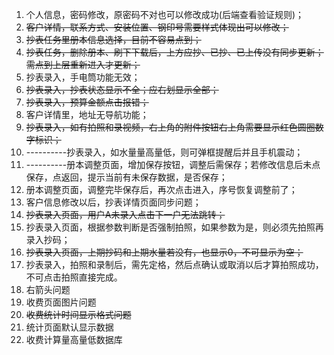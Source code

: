 1. 个人信息，密码修改，原密码不对也可以修改成功(后端查看验证规则)；
2. ~~客户详情，联系方式、安装位置、钢印号需要样式体现出可以修改；~~
3. ~~抄表任务里册本信息选择，目前不容易点到；~~
4. ~~抄表任务，删除册本、刷下下载后，上方应抄、已抄、已上传没有同步更新；需点到上层重新进入才更新；~~
5. 抄表录入，手电筒功能无效；
6. ~~抄表录入，抄表状态显示不全；应右划显示全部；~~
7. ~~抄表录入，预算金额点击报错；~~
8. 客户详情里，地址无导航功能；
9. ~~抄表录入，如有拍照和录视频，右上角的附件按钮右上角需要显示红色圆圈数字标识；~~
10. ----------抄表录入，如水量量高量低，则可弹框提醒后并且手机震动；
11. ----------册本调整页面，增加保存按钮，调整后需保存；若修改信息后未点保存，点返回，提示当前有未保存数据，是否保存；
12. 册本调整页面，调整完毕保存后，再次点击进入，序号恢复调整前了；
13. 客户信息修改以后，抄表详情页面同步问题；
14. ~~抄表录入页面，用户A未录入点击下一户无法跳转；~~
15. 抄表录入页面，根据参数判断是否强制拍照，如果参数为是，则必须先拍照再录入抄码；
16. ~~抄表录入页面，上期抄码和上期水量若没有，也显示0，不可显示为空；~~
17. 抄表录入，拍照和录制后，需先定格，然后点确认或取消以后才算拍照成功，不可点击拍照直接完成。
18. 右箭头问题
19. 收费页面图片问题
20. ~~收费统计时间显示格式问题~~
21. 统计页面默认显示数据
22. 收费计算量高量低数据库